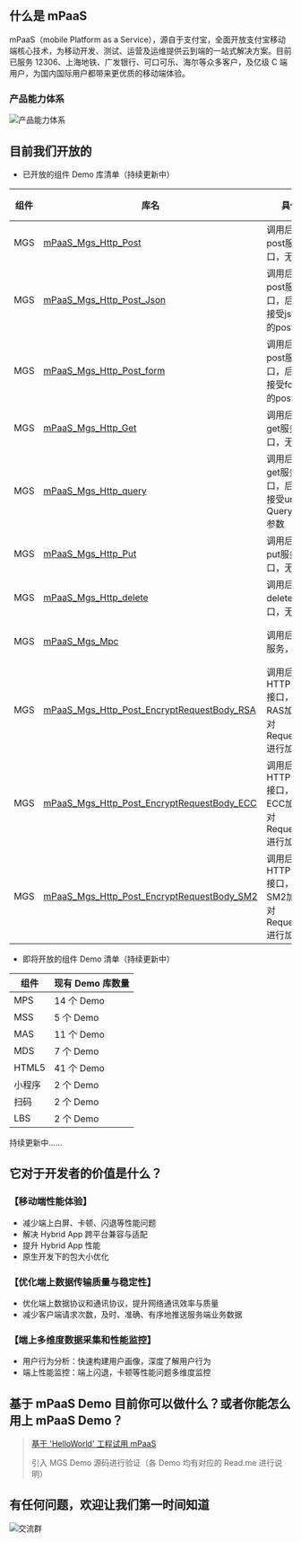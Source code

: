 ## 什么是 mPaaS

mPaaS（mobile Platform as a Service），源自于支付宝，全面开放支付宝移动端核心技术，为移动开发、测试、运营及运维提供云到端的一站式解决方案。目前已服务 12306、上海地铁、广发银行、可口可乐、海尔等众多客户，及亿级 C 端用户，为国内国际用户都带来更优质的移动端体验。

### 产品能力体系

![产品能力体系](https://img.alicdn.com/tfs/TB15zloAhn1gK0jSZKPXXXvUXXa-1874-796.png)

## 目前我们开放的

- 已开放的组件 Demo 库清单（持续更新中）

| 组件 | 库名| 具体项 | 状态|
| -- | -- | -- | -- |
|MGS | [mPaaS_Mgs_Http_Post](https://github.com/mpaas-demo/mpaas-features-android-10_1_60-PB/tree/master/mPaaS_Mgs_Http_Post) | 调用后端http post服务接口，无参 | 开放中
|MGS | [mPaaS_Mgs_Http_Post_Json](https://github.com/mpaas-demo/mpaas-features-android-10_1_60-PB/tree/master/mPaaS_Mgs_Http_Post_Json) |调用后端http post服务接口，后端服务接受json格式的post body| 开放中
| MGS | [mPaaS_Mgs_Http_Post_form](https://github.com/mpaas-demo/mpaas-features-android-10_1_60-PB/tree/master/mPaaS_Mgs_Http_Post_Form) |调用后端http post服务接口，后端服务接受form格式的post body|开放中
| MGS | [mPaaS_Mgs_Http_Get](https://github.com/mpaas-demo/mpaas-features-android-10_1_60-PB/tree/master/mPaaS_Mgs_Http_Get)|调用后端http get服务接口，无参	| 开放中
| MGS | [mPaaS_Mgs_Http_query](https://github.com/mpaas-demo/mpaas-features-android-10_1_60-PB/tree/master/mPaaS_Mgs_Http_Get_QueryStr) |调用后端http get服务接口，后端服务接受url中的QueryString参数|开放中
| MGS | [mPaaS_Mgs_Http_Put](https://github.com/mpaas-demo/mpaas-features-android-10_1_60-PB/tree/master/mPaaS_Mgs_Http_Put)|调用后端http put服务接口，无参	| 开放中
| MGS | [mPaaS_Mgs_Http_delete](https://github.com/mpaas-demo/mpaas-features-android-10_1_60-PB/tree/master/mPaaS_Mgs_Http_Delete) |调用后端http delete服务接口，无参	|开放中
| MGS | [mPaaS_Mgs_Mpc](https://github.com/mpaas-demo/mpaas-features-android-10_1_60-PB/tree/master/mPaaS_Mgs_Mpc) | 调用后端MPC服务，无参	| 开放中
| MGS | [mPaaS_Mgs_Http_Post_EncryptRequestBody_RSA](https://github.com/mpaas-demo/mpaas-features-android-10_1_60-PB/tree/master/mPaaS_Mgs_Http_Post_EncryptRequestBody_RSA) | 调用后端HTTP POST接口，通过RAS加密算法对RequestBody进行加密 | 开放中
| MGS | [mPaaS_Mgs_Http_Post_EncryptRequestBody_ECC](https://github.com/mpaas-demo/mpaas-features-android-10_1_60-PB/tree/master/mPaaS_Mgs_Http_Post_EncryptRequestBody_ECC) | 调用后端HTTP POST接口，通过ECC加密算法对RequestBody进行加密 | 开放中
| MGS | [mPaaS_Mgs_Http_Post_EncryptRequestBody_SM2](https://github.com/mpaas-demo/mpaas-features-android-10_1_60-PB/tree/master/mPaaS_Mgs_Http_Post_EncryptRequestBody_SM2) | 调用后端HTTP POST接口，通过SM2加密算法对RequestBody进行加密 | 开放中

- 即将开放的组件 Demo 清单（持续更新中）

| 组件 | 现有 Demo 库数量 |
| --|--|
MPS | 14 个 Demo
MSS |5 个 Demo
MAS | 11 个 Demo
MDS | 7 个 Demo
HTML5 | 41 个 Demo
小程序 | 2 个 Demo
扫码 | 2 个 Demo
LBS | 2 个 Demo
持续更新中……

## 它对于开发者的价值是什么？

### 【移动端性能体验】
- 减少端上白屏、卡顿、闪退等性能问题
- 解决 Hybrid App 跨平台兼容与适配
- 提升 Hybrid App 性能
- 原生开发下的包大小优化

### 【优化端上数据传输质量与稳定性】
- 优化端上数据协议和通讯协议，提升网络通讯效率与质量
- 减少客户端请求次数，及时、准确、有序地推送服务端业务数据

### 【端上多维度数据采集和性能监控】
- 用户行为分析：快速构建用户画像，深度了解用户行为
- 端上性能监控：端上闪退，卡顿等性能问题多维度监控

## 基于 mPaaS  Demo  目前你可以做什么？或者你能怎么用上 mPaaS Demo？

> [基于 'HelloWorld' 工程试用 mPaaS](https://github.com/mpaas-demo/mpaas-features-android-10_1_60-PB/tree/master/mPaaS_Framework_HelloWorld)
>
> 引入 MGS Demo 源码进行验证（各 Demo 均有对应的 Read.me 进行说明）

## 有任何问题，欢迎让我们第一时间知道

![交流群](https://img.alicdn.com/tfs/TB1OcXrAlv0gK0jSZKbXXbK2FXa-2560-1000.png)
